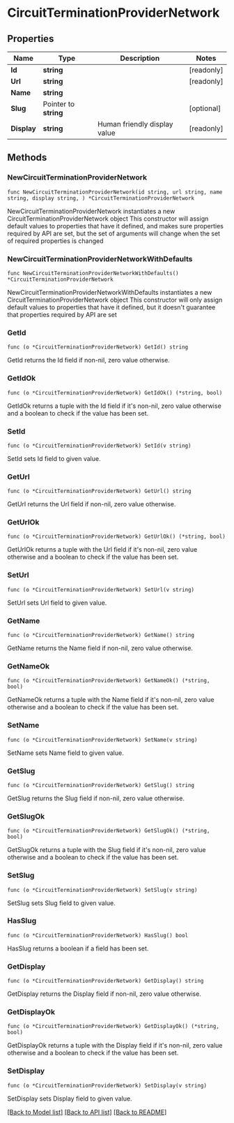 # CircuitTerminationProviderNetwork

## Properties

Name | Type | Description | Notes
------------ | ------------- | ------------- | -------------
**Id** | **string** |  | [readonly] 
**Url** | **string** |  | [readonly] 
**Name** | **string** |  | 
**Slug** | Pointer to **string** |  | [optional] 
**Display** | **string** | Human friendly display value | [readonly] 

## Methods

### NewCircuitTerminationProviderNetwork

`func NewCircuitTerminationProviderNetwork(id string, url string, name string, display string, ) *CircuitTerminationProviderNetwork`

NewCircuitTerminationProviderNetwork instantiates a new CircuitTerminationProviderNetwork object
This constructor will assign default values to properties that have it defined,
and makes sure properties required by API are set, but the set of arguments
will change when the set of required properties is changed

### NewCircuitTerminationProviderNetworkWithDefaults

`func NewCircuitTerminationProviderNetworkWithDefaults() *CircuitTerminationProviderNetwork`

NewCircuitTerminationProviderNetworkWithDefaults instantiates a new CircuitTerminationProviderNetwork object
This constructor will only assign default values to properties that have it defined,
but it doesn't guarantee that properties required by API are set

### GetId

`func (o *CircuitTerminationProviderNetwork) GetId() string`

GetId returns the Id field if non-nil, zero value otherwise.

### GetIdOk

`func (o *CircuitTerminationProviderNetwork) GetIdOk() (*string, bool)`

GetIdOk returns a tuple with the Id field if it's non-nil, zero value otherwise
and a boolean to check if the value has been set.

### SetId

`func (o *CircuitTerminationProviderNetwork) SetId(v string)`

SetId sets Id field to given value.


### GetUrl

`func (o *CircuitTerminationProviderNetwork) GetUrl() string`

GetUrl returns the Url field if non-nil, zero value otherwise.

### GetUrlOk

`func (o *CircuitTerminationProviderNetwork) GetUrlOk() (*string, bool)`

GetUrlOk returns a tuple with the Url field if it's non-nil, zero value otherwise
and a boolean to check if the value has been set.

### SetUrl

`func (o *CircuitTerminationProviderNetwork) SetUrl(v string)`

SetUrl sets Url field to given value.


### GetName

`func (o *CircuitTerminationProviderNetwork) GetName() string`

GetName returns the Name field if non-nil, zero value otherwise.

### GetNameOk

`func (o *CircuitTerminationProviderNetwork) GetNameOk() (*string, bool)`

GetNameOk returns a tuple with the Name field if it's non-nil, zero value otherwise
and a boolean to check if the value has been set.

### SetName

`func (o *CircuitTerminationProviderNetwork) SetName(v string)`

SetName sets Name field to given value.


### GetSlug

`func (o *CircuitTerminationProviderNetwork) GetSlug() string`

GetSlug returns the Slug field if non-nil, zero value otherwise.

### GetSlugOk

`func (o *CircuitTerminationProviderNetwork) GetSlugOk() (*string, bool)`

GetSlugOk returns a tuple with the Slug field if it's non-nil, zero value otherwise
and a boolean to check if the value has been set.

### SetSlug

`func (o *CircuitTerminationProviderNetwork) SetSlug(v string)`

SetSlug sets Slug field to given value.

### HasSlug

`func (o *CircuitTerminationProviderNetwork) HasSlug() bool`

HasSlug returns a boolean if a field has been set.

### GetDisplay

`func (o *CircuitTerminationProviderNetwork) GetDisplay() string`

GetDisplay returns the Display field if non-nil, zero value otherwise.

### GetDisplayOk

`func (o *CircuitTerminationProviderNetwork) GetDisplayOk() (*string, bool)`

GetDisplayOk returns a tuple with the Display field if it's non-nil, zero value otherwise
and a boolean to check if the value has been set.

### SetDisplay

`func (o *CircuitTerminationProviderNetwork) SetDisplay(v string)`

SetDisplay sets Display field to given value.



[[Back to Model list]](../README.md#documentation-for-models) [[Back to API list]](../README.md#documentation-for-api-endpoints) [[Back to README]](../README.md)


